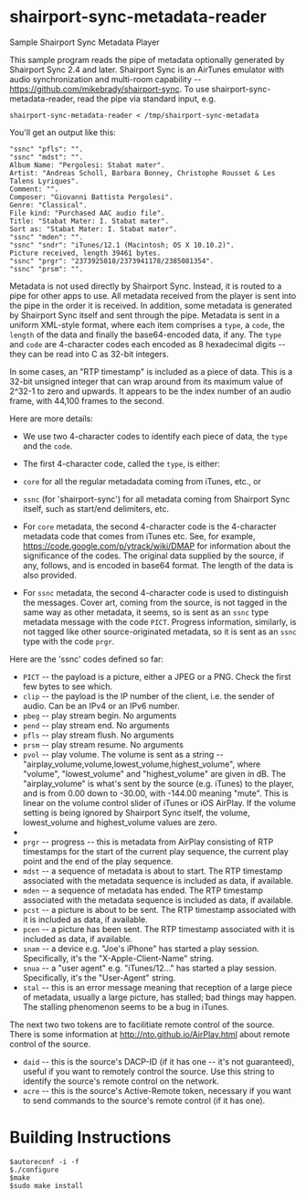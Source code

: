 # shairport-sync-metadata-reader
Sample Shairport Sync Metadata Player

This sample program reads the pipe of metadata optionally generated by Shairport Sync 2.4 and later. Shairport Sync is an AirTunes emulator with audio synchronization and multi-room capability -- https://github.com/mikebrady/shairport-sync. To use shairport-sync-metadata-reader, read the pipe via standard input, e.g.

```
shairport-sync-metadata-reader < /tmp/shairport-sync-metadata
```

You'll get an output like this:

```
"ssnc" "pfls": "".
"ssnc" "mdst": "".
Album Name: "Pergolesi: Stabat mater".
Artist: "Andreas Scholl, Barbara Bonney, Christophe Rousset & Les Talens Lyriques".
Comment: "".
Composer: "Giovanni Battista Pergolesi".
Genre: "Classical".
File kind: "Purchased AAC audio file".
Title: "Stabat Mater: I. Stabat mater".
Sort as: "Stabat Mater: I. Stabat mater".
"ssnc" "mden": "".
"ssnc" "sndr": "iTunes/12.1 (Macintosh; OS X 10.10.2)".
Picture received, length 39461 bytes.
"ssnc" "prgr": "2373925818/2373941178/2385081354".
"ssnc" "prsm": "".
```
Metadata is not used directly by Shairport Sync. Instead, it is routed to a pipe for other apps to use. All metadata received from the player is sent into the pipe in the order it is received. In addition, some metadata is generated by Shairport Sync itself and sent through the pipe. Metadata is sent in a uniform XML-style format, where each item comprises a `type`, a `code`, the `length` of the data and finally the base64-encoded data, if any. The `type` and `code` are 4-character codes each encoded as 8 hexadecimal digits -- they can be read into C as 32-bit integers.

In some cases, an "RTP timestamp" is included as a piece of data. This is a 32-bit unsigned integer that can wrap around from its maximum value of 2^32-1 to zero and upwards. It appears to be the index number of an audio frame, with 44,100 frames to the second.

Here are more details:

* We use two 4-character codes to identify each piece of data, the `type` and the `code`.
* The first 4-character code, called the `type`, is either:
 * `core` for all the regular metadadata coming from iTunes, etc., or
 * `ssnc` (for 'shairport-sync') for all metadata coming from Shairport Sync itself, such as start/end delimiters, etc.

* For `core` metadata, the second 4-character code is the 4-character metadata code that comes from iTunes etc. See, for example, https://code.google.com/p/ytrack/wiki/DMAP for information about the significance of the codes. The original data supplied by the source, if any, follows, and is encoded in base64 format. The length of the data is also provided.
* For `ssnc` metadata, the second 4-character code is used to distinguish the messages. Cover art, coming from the source, is not tagged in the same way as other metadata, it seems, so is sent as an `ssnc` type metadata message with the code `PICT`. Progress information, similarly, is not tagged like other source-originated metadata, so it is sent as an `ssnc` type with the code `prgr`.

Here are the 'ssnc' codes defined so far:
 * `PICT` -- the payload is a picture, either a JPEG or a PNG. Check the first few bytes to see which.
 * `clip` -- the payload is the IP number of the client, i.e. the sender of audio. Can be an IPv4 or an IPv6 number.
 * `pbeg` -- play stream begin. No arguments
 * `pend` -- play stream end. No arguments
 * `pfls` -- play stream flush. No arguments
 * `prsm` -- play stream resume. No arguments
 * `pvol` -- play volume. The volume is sent as a string -- "airplay_volume,volume,lowest_volume,highest_volume", where "volume", "lowest_volume" and "highest_volume" are given in dB. The "airplay_volume" is what's sent by the source (e.g. iTunes) to the player, and is from 0.00 down to -30.00, with -144.00 meaning "mute". This is linear on the volume control slider of iTunes or iOS AirPlay. If the volume setting is being ignored by Shairport Sync itself, the volume, lowest_volume and highest_volume values are zero.
 * 
 * `prgr` -- progress -- this is metadata from AirPlay consisting of RTP timestamps for the start of the current play sequence, the current play point and the end of the play sequence.
 * `mdst` -- a sequence of metadata is about to start. The RTP timestamp associated with the metadata sequence is included as data, if available.
 * `mden` -- a sequence of metadata has ended. The RTP timestamp associated with the metadata sequence is included as data, if available.
 * `pcst` -- a picture is about to be sent. The RTP timestamp associated with it is included as data, if available.
 * `pcen` -- a picture has been sent. The RTP timestamp associated with it is included as data, if available.
 * `snam` -- a device e.g. "Joe's iPhone" has started a play session. Specifically, it's the "X-Apple-Client-Name" string.
 * `snua` -- a "user agent" e.g. "iTunes/12..." has started a play session. Specifically, it's the "User-Agent" string.
 * `stal` -- this is an error message meaning that reception of a large piece of metadata, usually a large picture, has stalled; bad things may happen. The stalling phenomenon seems to be a bug in iTunes.

The next two two tokens are to facilitiate remote control of the source. There is some information at http://nto.github.io/AirPlay.html about remote control of the source.
 * `daid` -- this is the source's DACP-ID (if it has one -- it's not guaranteed), useful if you want to remotely control the source. Use this string to identify the source's remote control on the network.
 * `acre` -- this is the source's Active-Remote token, necessary if you want to send commands to the source's remote control (if it has one).

Building Instructions
=====
```
$autoreconf -i -f
$./configure
$make
$sudo make install
```
